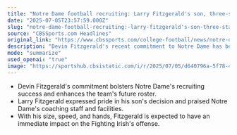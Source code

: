 ```yaml
---
title: "Notre Dame football recruiting: Larry Fitzgerald's son, three-star WR Devin Fitzgerald, commits to Irish"
date: "2025-07-05T23:57:59.000Z"
slug: "notre-dame-football-recruiting:-larry-fitzgerald's-son-three-star-wr-devin-fitzgerald-commits-to-irish"
source: "CBSSports.com Headlines"
original_link: "https://www.cbssports.com/college-football/news/notre-dame-football-recruiting-larry-fitzgeralds-son-three-star-wr-devin-fitzgerald-commits-to-irish/"
description: "Devin Fitzgerald's recent commitment to Notre Dame has been hailed as a significant boost to the team's recruiting efforts and future prospects. His father, Larry Fitzgerald, expressed pride in his son's decision and commended the coaching staff and facilities at Notre Dame. With his impressive combination of size, speed, and hands, Fitzgerald is anticipated to make a quick and impactful contribution to the Fighting Irish's offense."
mode: "summarize"
used_openai: "true"
image: "https://sportshub.cbsistatic.com/i/r/2025/07/05/d640796a-5f78-4638-9fd8-7127b5fa250a/thumbnail/1200x675/9706fb13bb09a2af5ef635e6e0b13a24/fitz.jpg"
---
```


- Devin Fitzgerald's commitment bolsters Notre Dame's recruiting success and enhances the team's future roster.
- Larry Fitzgerald expressed pride in his son's decision and praised Notre Dame's coaching staff and facilities.
- With his size, speed, and hands, Fitzgerald is expected to have an immediate impact on the Fighting Irish's offense.